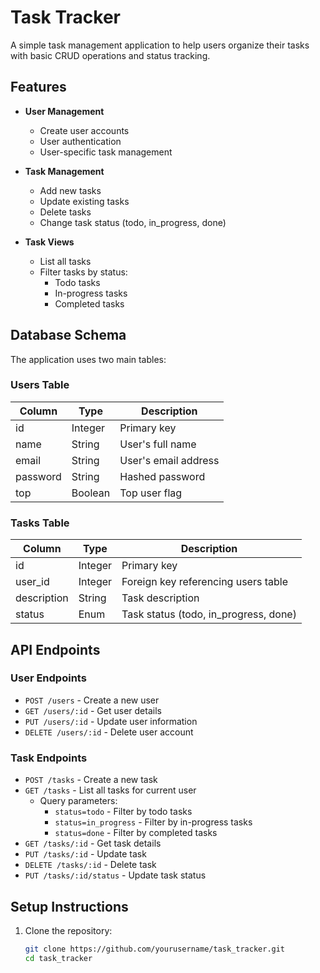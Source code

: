 # Task Tracker

A simple task management application to help users organize their tasks with basic CRUD operations and status tracking.

## Features

- **User Management**
  - Create user accounts
  - User authentication
  - User-specific task management

- **Task Management**
  - Add new tasks
  - Update existing tasks
  - Delete tasks
  - Change task status (todo, in_progress, done)
  
- **Task Views**
  - List all tasks
  - Filter tasks by status:
    - Todo tasks
    - In-progress tasks
    - Completed tasks

## Database Schema

The application uses two main tables:

### Users Table
| Column   | Type     | Description          |
|----------|----------|----------------------|
| id       | Integer  | Primary key          |
| name     | String   | User's full name     |
| email    | String   | User's email address |
| password | String   | Hashed password      |
| top      | Boolean  | Top user flag        |

### Tasks Table
| Column      | Type     | Description                          |
|-------------|----------|--------------------------------------|
| id          | Integer  | Primary key                          |
| user_id     | Integer  | Foreign key referencing users table  |
| description | String   | Task description                     |
| status      | Enum     | Task status (todo, in_progress, done)|

## API Endpoints

### User Endpoints
- `POST /users` - Create a new user
- `GET /users/:id` - Get user details
- `PUT /users/:id` - Update user information
- `DELETE /users/:id` - Delete user account

### Task Endpoints
- `POST /tasks` - Create a new task
- `GET /tasks` - List all tasks for current user
  - Query parameters:
    - `status=todo` - Filter by todo tasks
    - `status=in_progress` - Filter by in-progress tasks
    - `status=done` - Filter by completed tasks
- `GET /tasks/:id` - Get task details
- `PUT /tasks/:id` - Update task
- `DELETE /tasks/:id` - Delete task
- `PUT /tasks/:id/status` - Update task status

## Setup Instructions

1. Clone the repository:
   ```bash
   git clone https://github.com/yourusername/task_tracker.git
   cd task_tracker

